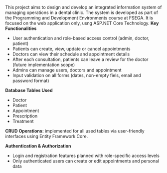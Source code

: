 This project aims to design and develop an integrated information system of managing operations in a dental clinic. The system is developed as part of the Programming and Development Environments course at FSEGA.
It is focused on the web application only, usng ASP.NET Core Technology.
**Key Functionalities**
- User authentication and role-based access control (admin, doctor, patient)
- Patients can create, view, update or cancel appointments
- Doctors can view their schedule and appointment details
- After each consultation, patients can leave a review for the doctor (future implementation scope)
- Admins can manage users, doctors and appointment
- Input validation on all forms (dates, non-empty fiels, email and password format)

**Database Tables Used**
- Doctor
- Patient
- Appointment
- Prescription
- Treatment

**CRUD Operations:** implemented for all used tables via user-friendly interfaces using Entity Framework Core.

**Authentication & Authorization**
- Login and registration features planned with role-specific access levels
- Only authenticated users can create or edit appointments and personal data

